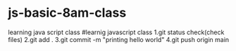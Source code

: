 # js-basic-8am-class

learning java script class
#learnig javascript class
1.git status check(check files)
2.git add .
3.git commit -m "printing hello world"
4.git push origin main
